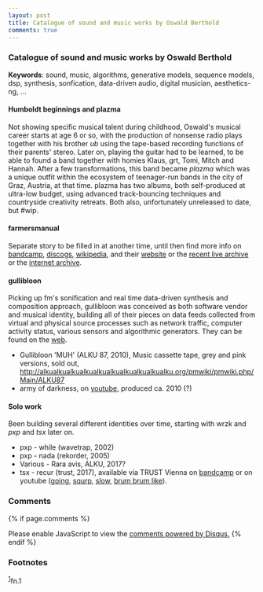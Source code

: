 ```yaml
---
layout: post
title: Catalogue of sound and music works by Oswald Berthold
comments: true
---
```


### Catalogue of sound and music works by Oswald Berthold

__Keywords__: sound, music, algorithms, generative models, sequence
models, dsp, synthesis, sonfication, data-driven audio, digital musician, aesthetics-ng, ...

#### Humboldt beginnings and plazma

Not showing specific musical talent during childhood, Oswald's musical
career starts at age 6 or so, with the production of nonsense radio
plays together with his brother *ub* using the tape-based recording
functions of their parents' stereo. Later on, playing the guitar had
to be learned, to be able to found a band together with homies Klaus,
grt, Tomi, Mitch and Hannah. After a few transformations, this band
became *plazma* which was a unique outfit within the ecosystem of
teenager-run bands in the city of Graz, Austria, at that time. plazma
has two albums, both self-produced at ultra-low budget, using advanced
track-bouncing techniques and countryside creativity retreats. Both
also, unfortunately unreleased to date, but #wip.

#### farmersmanual

Separate story to be filled in at another time, until then find more
info on [bandcamp](https://farmersmanual.bandcamp.com/),
[discogs](https://www.discogs.com/artist/356-Farmers-Manual),
[wikipedia](https://en.wikipedia.org/wiki/Farmers_Manual), and their
[website](http://web.fm) or the [recent live
archive](http://rla.web.fm) or the [internet
archive](https://archive.org/search.php?query=farmersmanual).

#### gullibloon

Picking up fm's sonification and real time data-driven synthesis and
composition approach, gullibloon was conceived as both software vendor
and musical identity, building all of their pieces on data feeds
collected from virtual and physical source processes such as network
traffic, computer activity status, various sensors and algorithmic
generators. They can be found on the [web](https://gullibloon.org).

 - Gullibloon 'MUH' (ALKU 87, 2010), Music cassette tape, grey and pink versions, sold out, <http://alkualkualkualkualkualkualkualkualkualku.org/pmwiki/pmwiki.php/Main/ALKU87>
 - army of darkness, on [youtube](https://www.youtube.com/watch?v=a7nEPDXEioM&t=28s), produced ca. 2010 (?)

#### Solo work

Been building several different identities over time, starting with
wrzk and *pxp* and *tsx* later on.

 - pxp - while (wavetrap, 2002)
 - pxp - nada (rekorder, 2005)
 - Various - Rara avis, ALKU, 2017?
 - tsx - recur (trust, 2017), available via TRUST Vienna on
   [bandcamp](https://trust.bandcamp.com/album/recur) or on youtube
   ([going](https://www.youtube.com/watch?v=K6gjx773udo),
   [squrp](https://www.youtube.com/watch?v=lSqJ-OmqtDA),
   [slow](https://www.youtube.com/watch?v=-MyBKmX7xpA), [brum brum
   like](https://www.youtube.com/watch?v=oEtSrK6kbO4)).

<!--
References: autopop, augmented creativity, augmented editing,
teaching, game sounds, sonification, information sound scapes.
-->

### Comments

{% if page.comments %}
<div id="disqus_thread"></div>
<script>

/**
*  RECOMMENDED CONFIGURATION VARIABLES: EDIT AND UNCOMMENT THE SECTION BELOW TO INSERT DYNAMIC VALUES FROM YOUR PLATFORM OR CMS.
*  LEARN WHY DEFINING THESE VARIABLES IS IMPORTANT: https://disqus.com/admin/universalcode/#configuration-variables*/
/*
var disqus_config = function () {
this.page.url = PAGE_URL;  // Replace PAGE_URL with your page's canonical URL variable
this.page.identifier = PAGE_IDENTIFIER; // Replace PAGE_IDENTIFIER with your page's unique identifier variable
};
*/
(function() { // DON'T EDIT BELOW THIS LINE
var d = document, s = d.createElement('script');
s.src = '//x75.disqus.com/embed.js';
s.setAttribute('data-timestamp', +new Date());
(d.head || d.body).appendChild(s);
})();
</script>
<noscript>Please enable JavaScript to view the <a href="https://disqus.com/?ref_noscript">comments powered by Disqus.</a></noscript>
{% endif %}

### Footnotes

<sup><a id="fn.1" href="#fnr.1">1</a></sup>fn.1

